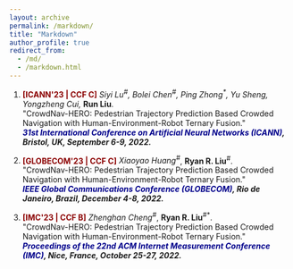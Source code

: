 ```yaml
---
layout: archive
permalink: /markdown/
title: "Markdown"
author_profile: true
redirect_from: 
  - /md/
  - /markdown.html
---
```


1. <b><font color=DarkRed>[ICANN'23 | CCF C]</font></b> <i>Siyi Lu<sup>#</sup>, Bolei Chen<sup>#</sup>, Ping Zhong<sup>*</sup>, Yu Sheng, Yongzheng Cui, </i><b>Run Liu</b>.
<br/>"CrowdNav-HERO: Pedestrian Trajectory Prediction Based Crowded Navigation with Human-Environment-Robot Ternary Fusion."
<br/><b><i><font color=DarkBlue>31st International Conference on Artificial Neural Networks (ICANN)</font>, Bristol, UK, September 6-9, 2022.</i> </b> 

1. <b><font color=DarkRed>[GLOBECOM'23 | CCF C]</font></b> <i>Xiaoyao Huang<sup>#</sup></i>, **Ryan R. Liu**<sup>#</sup>.
<br/>"CrowdNav-HERO: Pedestrian Trajectory Prediction Based Crowded Navigation with Human-Environment-Robot Ternary Fusion."
<br/><b><i><font color=DarkBlue>IEEE Global Communications Conference (GLOBECOM)</font>, Rio de Janeiro, Brazil, December 4-8, 2022.</i> </b> 
  
  
1. <b><font color=DarkRed>[IMC'23 | CCF B]</font></b> <i>Zhenghan Cheng<sup>#</sup></i>, **Ryan R. Liu**<sup>#</sup><sup>*</sup>.
<br/>"CrowdNav-HERO: Pedestrian Trajectory Prediction Based Crowded Navigation with Human-Environment-Robot Ternary Fusion."
<br/><b><i><font color=DarkBlue>Proceedings of the 22nd ACM Internet Measurement Conference (IMC)</font>, Nice, France, October 25-27, 2022.</i> </b> 
